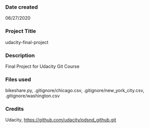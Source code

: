 ### Date created
06/27/2020

### Project Title
udacity-final-project

### Description
Final Project for Udacity Git Course

### Files used
bikeshare.py, .gitignore/chicago.csv, .gitignore/new_york_city.csv, .gitignore/washington.csv

### Credits
Udacity, https://github.com/udacity/pdsnd_github.git
